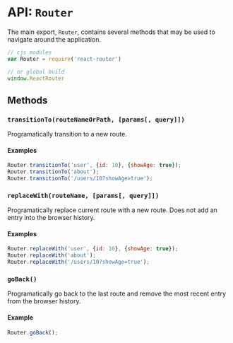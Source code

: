 API: `Router`
=============

The main export, `Router`, contains several methods that may be used to
navigate around the application.

```js
// cjs modules
var Router = require('react-router')

// or global build
window.ReactRouter
```

Methods
-------

### `transitionTo(routeNameOrPath, [params[, query]])`

Programatically transition to a new route.

#### Examples

```js
Router.transitionTo('user', {id: 10}, {showAge: true});
Router.transitionTo('about');
Router.transitionTo('/users/10?showAge=true');
```

### `replaceWith(routeName, [params[, query]])`

Programatically replace current route with a new route. Does not add an
entry into the browser history.

#### Examples

```js
Router.replaceWith('user', {id: 10}, {showAge: true});
Router.replaceWith('about');
Router.replaceWith('/users/10?showAge=true');
```

### `goBack()`

Programatically go back to the last route and remove the most recent
entry from the browser history.

#### Example

```js
Router.goBack();
```

